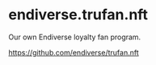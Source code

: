 # endiverse.trufan.nft
Our own Endiverse loyalty fan program.

https://github.com/endiverse/trufan.nft
